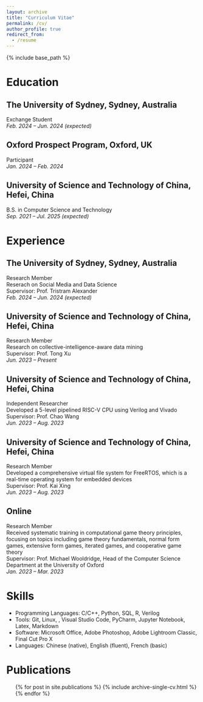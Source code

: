 ```yaml
---
layout: archive
title: "Curriculum Vitae"
permalink: /cv/
author_profile: true
redirect_from:
  - /resume
---
```


{% include base_path %}

Education
======
## **The University of Sydney, Sydney, Australia** 
Exchange Student\
*Feb. 2024 – Jun. 2024 (expected)*

## **Oxford Prospect Program, Oxford, UK**
Participant\
*Jan. 2024 – Feb. 2024*

## **University of Science and Technology of China, Hefei, China**
B.S. in Computer Science and Technology\
*Sep. 2021 – Jul. 2025 (expected)*

Experience
======
## **The University of Sydney, Sydney, Australia** 
Research Member\
Reserach on Social Media and Data Science\
Supervisor: Prof. Tristram Alexander\
*Feb. 2024 – Jun. 2024 (expected)*

## **University of Science and Technology of China, Hefei, China**
Research Member\
Research on collective-intelligence-aware data mining\
Supervisor: Prof. Tong Xu\
*Jun. 2023 – Present* 

## **University of Science and Technology of China, Hefei, China**
Independent Researcher\
Developed a 5-level pipelined RISC-V CPU using Verilog and Vivado\
Supervisor: Prof. Chao Wang\
*Jun. 2023 – Aug. 2023*

## **University of Science and Technology of China, Hefei, China**
Research Member\
Developed a comprehensive virtual file system for FreeRTOS, which is a real-time operating system for embedded devices\
Supervisor: Prof. Kai Xing\
*Jun. 2023 – Aug. 2023*

## **Online**
Research Member\
Received systematic training in computational game theory principles, focusing on topics including game theory fundamentals, normal form games, extensive form games, iterated games, and cooperative game theory\
Supervisor: Prof. Michael Wooldridge, Head of the Computer Science Department at the University of Oxford\
*Jan. 2023 – Mar. 2023*

Skills
======
* Programming Languages: C/C++, Python, SQL, R, Verilog
* Tools: Git, Linux, , Visual Studio Code, PyCharm, Jupyter Notebook, Latex, Markdown
* Software: Microsoft Office, Adobe Photoshop, Adobe Lightroom Classic, Final Cut Pro X
* Languages: Chinese (native), English (fluent), French (basic)

Publications
======
  <ul>{% for post in site.publications %}
    {% include archive-single-cv.html %}
  {% endfor %}</ul>
  
<!-- Talks
======
  <ul>{% for post in site.talks %}
    {% include archive-single-talk-cv.html %}
  {% endfor %}</ul>
  
Teaching
======
  <ul>{% for post in site.teaching %}
    {% include archive-single-cv.html %}
  {% endfor %}</ul> -->
  
<!-- Service and leadership
======
* Currently signed in to 43 different slack teams -->
